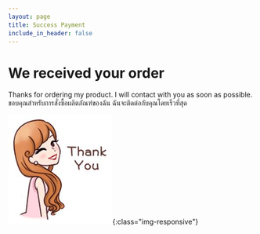 ```yaml
---
layout: page
title: Success Payment
include_in_header: false
---
```



# We received your order
Thanks for ordering my product. I will contact with you as soon as possible. 
<br>
ขอบคุณสำหรับการสั่งซื้อผลิตภัณฑ์ของฉัน ฉันจะติดต่อกับคุณโดยเร็วที่สุด


![image-title-here](/thank.jpg){:class="img-responsive"}